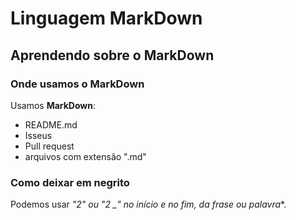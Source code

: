 # Linguagem MarkDown

## Aprendendo sobre o MarkDown

### Onde usamos o MarkDown

Usamos **MarkDown**:

* README.md
* Isseus
* Pull request
* arquivos com extensão ".md"

### Como deixar em negrito

Podemos usar **"2*" ou "2 _" no início e no fim, da frase ou palavra**.